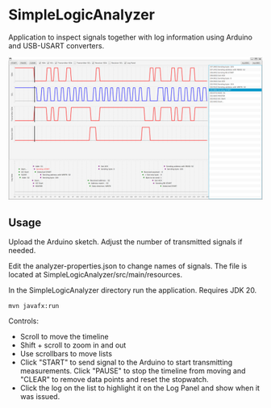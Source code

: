 # SimpleLogicAnalyzer

Application to inspect signals together with log information using Arduino and USB-USART converters.

![Demo](screenshot.png "Demo")

## Usage
Upload the Arduino sketch. Adjust the number of transmitted signals if needed.

Edit the analyzer-properties.json to change names of signals.
The file is located at SimpleLogicAnalyzer/src/main/resources.

In the SimpleLogicAnalyzer directory run the application. Requires JDK 20.
```
mvn javafx:run
```

Controls:
- Scroll to move the timeline
- Shift + scroll to zoom in and out
- Use scrollbars to move lists
- Click "START" to send signal to the Arduino to start transmitting measurements. Click "PAUSE" to stop the timeline from moving and "CLEAR" to remove data points and reset the stopwatch. 
- Click the log on the list to highlight it on the Log Panel and show when it was issued.